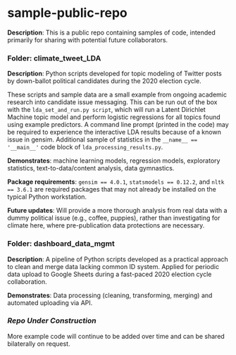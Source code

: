 # sample-public-repo
**Description**: This is a public repo containing samples of code, intended primarily for sharing with potential future collaborators.


### Folder: climate_tweet_LDA

**Description**: Python scripts developed for topic modeling of Twitter posts by down-ballot political candidates during the 2020 election cycle. 

These scripts and sample data are a small example from ongoing academic research into candidate issue messaging. This can be run out of the box with the `lda_set_and_run.py script`, which will run a Latent Dirichlet Machine topic model and perform logistic regressions for all topics found using example predictors. A command line prompt (printed in the code) may be required to experience the interactive LDA results because of a known issue in gensim. Additional sample of statistics in the `__name__ == '__main__'` code block of `lda_processing_results.py`.

**Demonstrates**: machine learning models, regression models, exploratory statistics, text-to-data/content analysis, data gymnastics.

**Package requirements**: `gensim == 4.0.1`, `statsmodels == 0.12.2`, and `nltk == 3.6.1` are required packages that may not already be installed on the typical Python workstation.

**Future updates**: Will provide a more thorough analysis from real data with a dummy political issue (e.g., coffee, puppies), rather than investigating for climate here, where pre-publication data protections are necessary.


### Folder: dashboard_data_mgmt

**Description**: A pipeline of Python scripts developed as a practical approach to clean and merge data lacking common ID system. Applied for periodic data upload to Google Sheets during a fast-paced 2020 election cycle collaboration. 

**Demonstrates**: Data processing (cleaning, transforming, merging) and automated uploading via API.


### *Repo Under Construction*
More example code will continue to be added over time and can be shared bilaterally on request. 
